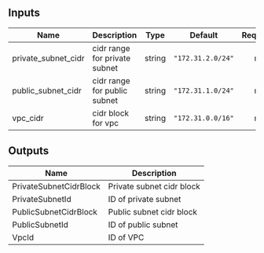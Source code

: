 ## Inputs

| Name | Description | Type | Default | Required |
|------|-------------|:----:|:-----:|:-----:|
| private\_subnet\_cidr | cidr range for private subnet | string | `"172.31.2.0/24"` | no |
| public\_subnet\_cidr | cidr range for public subnet | string | `"172.31.1.0/24"` | no |
| vpc\_cidr | cidr block for vpc | string | `"172.31.0.0/16"` | no |

## Outputs

| Name | Description |
|------|-------------|
| PrivateSubnetCidrBlock | Private subnet cidr block |
| PrivateSubnetId | ID of private subnet |
| PublicSubnetCidrBlock | Public subnet cidr block |
| PublicSubnetId | ID of public subnet |
| VpcId | ID of VPC |

